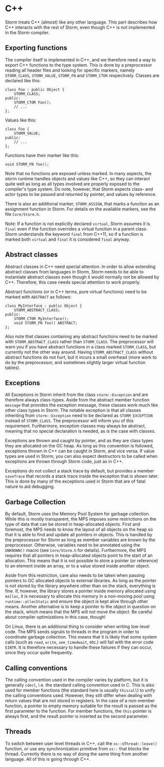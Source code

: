 C++
====

Storm treats C++ (almost) like any other language. This part describes how C++ interacts with the
rest of Storm, even though C++ is not implemented in the Storm compiler.

Exporting functions
--------------------

The compiler itself is implemented in C++, and we therefore need a way to export C++ functions to
the type system. This is done by a preprocessor reading all header files and looking for specific
markers, namely `STORM_CLASS`, `STORM_VALUE`, `STORM_FN` and `STORM_CTOR` respectively. Classes
are declared like this:
```
class Foo : public Object {
    STORM_CLASS;
public:
    STORM_CTOR Foo();
    // ...
};
```
Values like this:
```
class Foo {
    STORM_VALUE;
public:
    // ...
};
```

Functions have their marker like this:
```
void STORM_FN foo();
```

Note that no functions are exposed unless marked. In many aspects, the storm runtime handles objects
and values like C++, so they can interact quite well as long as all types involved are properly
exposed to the compiler's type system. Do note, however, that Storm expects class- and actor types
to be passed and returned by pointer, and values by reference.

There is also an additional marker, `STORM_ASSIGN`, that marks a function as an assignment function
in Storm. For details on the available markers, see the file `Core/Storm.h`.

Note: If a function is not explicitly declared `virtual`, Storm assumes it is `final` even if the
function overrides a virtual function in a parent class. Storm understands the keyword `final` from
C++11, so if a function is marked both `virtual` and `final` it is considered `final` anyway.


Abstract classes
----------------

Abstract classes in C++ need special attention. In order to allow extending abstract classes from
languages in Storm, Storm needs to be able to instantiate abstract classes even though it would
normally not be allowed by C++. Therefore, this case needs special attention to work properly.

Abstract functions (or in C++ terms, pure virtual functions) need to be marked with `ABSTRACT` as
follows:

```
class MyInterface : public Object {
    STORM_ABSTRACT_CLASS;
public:
    STORM_CTOR MyInterface();
    void STORM_FN foo() ABSTRACT;
};
```

Also note that classes containing any abstract functions need to be marked with
`STORM_ABSTRACT_CLASS` rather than `STORM_CLASS`. The preprocessor will warn you if you have
abstract functions in a class marked `STORM_CLASS`, but currently not the other way around. Having
`STORM_ABSTRACT_CLASS` without abstract functions do not hurt, but it incurs a small overhead (more
work to do by the preprocessor, and sometimes slightly larger virtual function tables).


Exceptions
----------

All Exceptions in Storm inherit from the class `storm::Exception` and are therefore always
class-types. Aside from the abstract member function `message` that provides the exception message,
these classes work much like other class types in Storm. The notable exception is that all classes
inheriting from `storm::Exception` need to be declared as `STORM_EXCEPTION` instead of
`STORM_CLASS`. The preprocessor will inform you of this requirement. Furthermore, exception classes
may always be abstract, meaning that no special declaration is needed, as is the case with classes.

Exceptions are thrown and caught by pointer, and as they are class types they are allocated on the
GC heap. As long as this convention is followed, exceptions thrown in C++ can be caught in Storm,
and vice versa. If value types are used in Storm, you can also expect destructors to be called
when exceptions are thrown through Storm code, just as in C++.

Exceptions do not collect a stack trace by default, but provides a member `saveTrace` that
records a stack trace inside the exception that is shown later. This is done by many of the
exceptions used in Storm that are of fatal nature to aid debugging.


Garbage Collection
-------------------

By default, Storm uses the Memory Pool System for garbage collection. While this is mostly
transparent, the MPS imposes some restrictions on the type of data that can be stored in
heap-allocated objects. First and foremost, the MPS needs to know the layout of all objects on the
heap so that it is able to find and update all pointers in objects. This is handled by the
preprocessor for Storm as long as member variables are known by the preprocessor. Otherwise,
variables need to be annotated using the `UNKNOWN()` macro (see `Core/Storm.h` for
details). Furthermore, the MPS requires that all pointers in heap-allocated objects point to the
start of an allocation. This means that it is not possible to store a pointer (or reference) to an
element inside an array, or to a value stored inside another object.

Aside from this restriction, care also needs to be taken when passing pointers to GC allocated
objects to external libraries. As long as the pointer is not stored by the library anywhere other
than on the stack, everything is fine. If, however, the library stores a pointer inside memory
allocated using `malloc`, it is necessary to allocate this memory in a non-moving pool using
`runtime::allocStatic` and ensure the object is kept alive through other means. Another alternative
is to keep a pointer to the object in question on the stack, which means that the MPS will not move
the object. Be careful about compiler optimizations in this case, though!

On Linux, there is an additional thing to consider when writing low-level code. The MPS sends
signals to threads in the program in order to coordinate garbage collection. This means that it is
likely that some system calls (such as `read`, `write`, `sem_timedwait`, etc.) will fail with the
error code `EINTR`. It is therefore necessary to handle these failures if they can occur, since they
occur quite frequently.


Calling conventions
--------------------

The calling convention used in the compiler varies by platform, but it is generally `cdecl`, i.e.
the standard calling convention used in C. This is also used for member functions (the standard
here is usually `thiscall`) to unify the calling conventions used. However, they still differ
when dealing with return values that are not stored in registers. In the case of a non-member
function, a pointer to empty memory suitable for the result is passed as the first parameter
to the function. For member functions, the `this` pointer is always first, and the result
pointer is inserted as the second parameter.


Threads
--------

To switch between user level threads in C++, call the `os::UThread::leave()` function, or use any
synchronization primitive from `os::` that blocks the thread. Currently there is no way of doing the
same thing from another language. All of this is going through C++.

